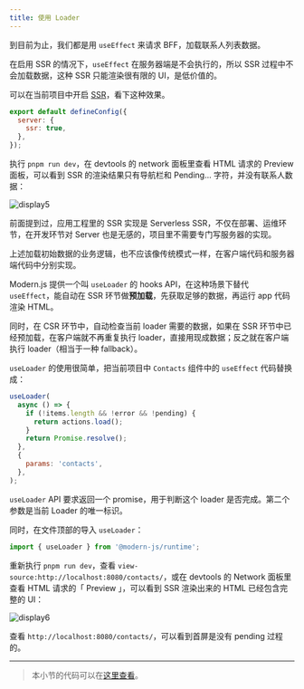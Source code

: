 ```yaml
---
title: ​使用 Loader
---
```


到目前为止，我们都是用 `useEffect` 来请求 BFF，加载联系人列表数据。

在启用 SSR 的情况下，`useEffect` 在服务器端是不会执行的，所以 SSR 过程中不会加载数据，这种 SSR 只能渲染很有限的 UI，是低价值的。

可以在当前项目中开启 [SSR](/docs/configure/app/server/ssr)，看下这种效果。

```js
export default defineConfig({
  server: {
    ssr: true,
  },
});
```

执行 `pnpm run dev`，在 devtools 的 network 面板里查看 HTML 请求的 Preview 面板，可以看到 SSR 的渲染结果只有导航栏和 Pending... 字符，并没有联系人数据：

![display5](https://lf3-static.bytednsdoc.com/obj/eden-cn/aphqeh7uhohpquloj/modern-js/docs/11/display5.png)

前面提到过，应用工程里的 SSR 实现是 Serverless SSR，不仅在部署、运维环节，在开发环节对 Server 也是无感的，项目里不需要专门写服务器的实现。

上述加载初始数据的业务逻辑，也不应该像传统模式一样，在客户端代码和服务器端代码中分别实现。

Modern.js 提供一个叫 `useLoader` 的 hooks API，在这种场景下替代 `useEffect`，能自动在 SSR 环节做**预加载**，先获取足够的数据，再运行 app 代码渲染 HTML。

同时，在 CSR 环节中，自动检查当前 loader 需要的数据，如果在 SSR 环节中已经预加载，在客户端就不再重复执行 loader，直接用现成数据；反之就在客户端执行 loader（相当于一种 fallback）。

`useLoader` 的使用很简单，把当前项目中 `Contacts` 组件中的 `useEffect` 代码替换成：

```js
useLoader(
  async () => {
    if (!items.length && !error && !pending) {
      return actions.load();
    }
    return Promise.resolve();
  },
  {
    params: 'contacts',
  },
);
```

`useLoader` API 要求返回一个 promise，用于判断这个 loader 是否完成。第二个参数是当前 Loader 的唯一标识。

同时，在文件顶部的导入 `useLoader`：

```js
import { useLoader } from '@modern-js/runtime';
```

重新执行 `pnpm run dev`，查看 `view-source:http://localhost:8080/contacts/`，或在 devtools 的 Network 面板里查看 HTML 请求的「 Preview 」，可以看到 SSR 渲染出来的 HTML 已经包含完整的 UI：

![display6](https://lf3-static.bytednsdoc.com/obj/eden-cn/aphqeh7uhohpquloj/modern-js/docs/11/display6.png)

查看 `http://localhost:8080/contacts/`，可以看到首屏是没有 pending 过程的。

---

> 本小节的代码可以在[这里查看](https://github.com/modern-js-dev/modern-js-examples/tree/main/tutorials/c11/hello-modern-3)。
